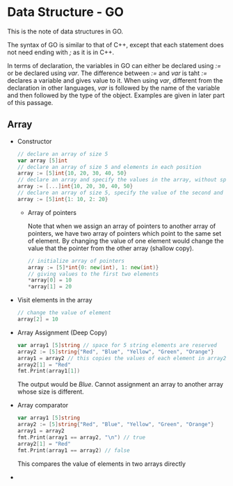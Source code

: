 # Data Structure - GO

This is the note of data structures in GO. 

The syntax of GO is similar to that of C++, except that each statement does not need ending with *;* as it is in C++. 

In terms of declaration, the variables in GO can either be declared using *:=* or be declared using *var*. The difference between *:=* and *var* is taht *:=* declares a variable and gives value to it. When using *var*, different from the declaration in other languages, *var* is followed by the name of the variable and then followed by the type of the object. Examples are given in later part of this passage.

## Array

- Constructor

  ```GO
  // declare an array of size 5
  var array [5]int
  // declare an array of size 5 and elements in each position
  array := [5]int{10, 20, 30, 40, 50}
  // declare an array and specify the values in the array, without specifying the size
  array := [...]int{10, 20, 30, 40, 50}
  // declare an array of size 5, specify the value of the second and the third elements; other elements are initialized to be 0
  array := [5]int{1: 10, 2: 20}
  ```

  - Array of pointers

    Note that when we assign an array of pointers to another array of pointers, we have two array of pointers which point to the same set of element. By changing the value of one element would change the value that the pointer from the other array (shallow copy).

    ``` go
    // initialize array of pointers
    array := [5]*int{0: new(int), 1: new(int)}
    // giving values to the first two elements
    *array[0] = 10
    *array[1] = 20
    ```

- Visit elements in the array

  ```go
  // change the value of element
  array[2] = 10
  ```

- Array Assignment (Deep Copy)

  ```go
  var array1 [5]string // space for 5 string elements are reserved
  array2 := [5]string{"Red", "Blue", "Yellow", "Green", "Orange"}
  array1 = array2 // this copies the values of each element in array2 to the elements in array1
  array2[1] = "Red"
  fmt.Print(array1[1])
  ```

  The output would be *Blue*. Cannot assignment an array to another array whose size is different.

- Array comparator

  ```go
  var array1 [5]string
  array2 := [5]string{"Red", "Blue", "Yellow", "Green", "Orange"}
  array1 = array2
  fmt.Print(array1 == array2, "\n") // true
  array2[1] = "Red"
  fmt.Print(array1 == array2) // false
  ```

  This compares the value of elements in two arrays directly

- 

